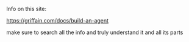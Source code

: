 Info on this site:

https://griffain.com/docs/build-an-agent

make sure to search all the info and truly understand it and all its parts